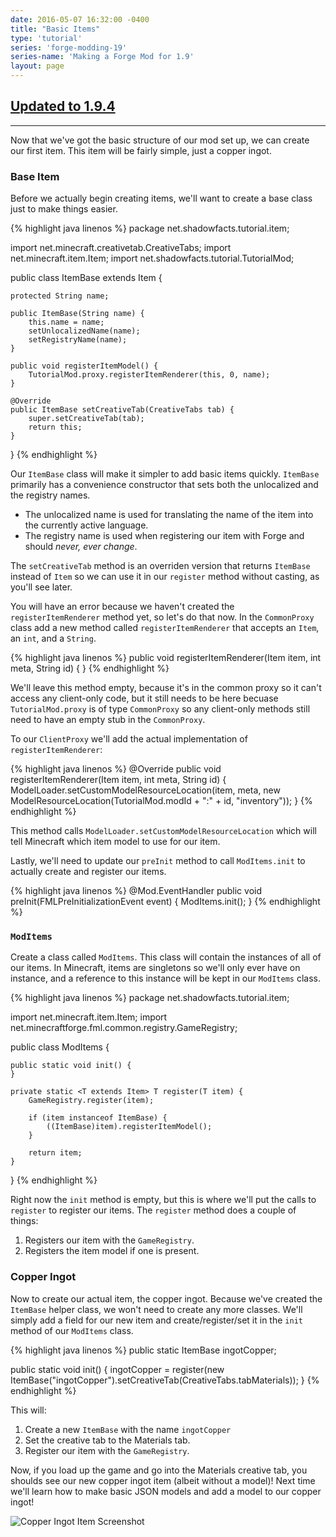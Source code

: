 ```yaml
---
date: 2016-05-07 16:32:00 -0400
title: "Basic Items"
type: 'tutorial'
series: 'forge-modding-19'
series-name: 'Making a Forge Mod for 1.9'
layout: page
---
```


## [Updated to 1.9.4](/tutorials/forge-modding-194/)

-----

Now that we've got the basic structure of our mod set up, we can create our first item. This item will be fairly simple, just a copper ingot.


### Base Item

Before we actually begin creating items, we'll want to create a base class just to make things easier.

{% highlight java linenos %}
package net.shadowfacts.tutorial.item;

import net.minecraft.creativetab.CreativeTabs;
import net.minecraft.item.Item;
import net.shadowfacts.tutorial.TutorialMod;

public class ItemBase extends Item {

	protected String name;

	public ItemBase(String name) {
		this.name = name;
		setUnlocalizedName(name);
		setRegistryName(name);
	}

	public void registerItemModel() {
		TutorialMod.proxy.registerItemRenderer(this, 0, name);
	}

	@Override
	public ItemBase setCreativeTab(CreativeTabs tab) {
		super.setCreativeTab(tab);
		return this;
	}

}
{% endhighlight %}

Our `ItemBase` class will make it simpler to add basic items quickly. `ItemBase` primarily has a convenience constructor that sets both the unlocalized and the registry names.

- The unlocalized name is used for translating the name of the item into the currently active language.
- The registry name is used when registering our item with Forge and should _never, ever change_.

The `setCreativeTab` method is an overriden version that returns `ItemBase` instead of `Item` so we can use it in our `register` method without casting, as you'll see later.

You will have an error because we haven't created the `registerItemRenderer` method yet, so let's do that now. In the `CommonProxy` class add a new method called `registerItemRenderer` that accepts an `Item`, an `int`, and a `String`.

{% highlight java linenos %}
public void registerItemRenderer(Item item, int meta, String id) {
}
{% endhighlight %}

We'll leave this method empty, because it's in the common proxy so it can't access any client-only code, but it still needs to be here becuase `TutorialMod.proxy` is of type `CommonProxy` so any client-only methods still need to have an empty stub in the `CommonProxy`.

To our `ClientProxy` we'll add the actual implementation of `registerItemRenderer`:

{% highlight java linenos %}
@Override
public void registerItemRenderer(Item item, int meta, String id) {
	ModelLoader.setCustomModelResourceLocation(item, meta, new ModelResourceLocation(TutorialMod.modId + ":" + id, "inventory"));
}
{% endhighlight %}

This method calls `ModelLoader.setCustomModelResourceLocation` which will tell Minecraft which item model to use for our item.

Lastly, we'll need to update our `preInit` method to call `ModItems.init` to actually create and register our items.

{% highlight java linenos %}
@Mod.EventHandler
public void preInit(FMLPreInitializationEvent event) {
	ModItems.init();
}
{% endhighlight %}

### `ModItems`

Create a class called `ModItems`. This class will contain the instances of all of our items. In Minecraft, items are singletons so we'll only ever have on instance, and a reference to this instance will be kept in our `ModItems` class.

{% highlight java linenos %}
package net.shadowfacts.tutorial.item;

import net.minecraft.item.Item;
import net.minecraftforge.fml.common.registry.GameRegistry;

public class ModItems {

	public static void init() {
	}

	private static <T extends Item> T register(T item) {
		GameRegistry.register(item);

		if (item instanceof ItemBase) {
			((ItemBase)item).registerItemModel();
		}

		return item;
	}

}
{% endhighlight %}

Right now the `init` method is empty, but this is where we'll put the calls to `register` to register our items. The `register` method does a couple of things:

1. Registers our item with the `GameRegistry`.
2. Registers the item model if one is present.

### Copper Ingot

Now to create our actual item, the copper ingot. Because we've created the `ItemBase` helper class, we won't need to create any more classes. We'll simply add a field for our new item and create/register/set it in the `init` method of our `ModItems` class.

{% highlight java linenos %}
public static ItemBase ingotCopper;

public static void init() {
	ingotCopper = register(new ItemBase("ingotCopper").setCreativeTab(CreativeTabs.tabMaterials));
}
{% endhighlight %}

This will:

1. Create a new `ItemBase` with the name `ingotCopper`
2. Set the creative tab to the Materials tab.
3. Register our item with the `GameRegistry`.

Now, if you load up the game and go into the Materials creative tab, you shoulds see our new copper ingot item (albeit without a model)! Next time we'll learn how to make basic JSON models and add a model to our copper ingot!

![Copper Ingot Item Screenshot](http://i.imgur.com/6uHudqH.png)